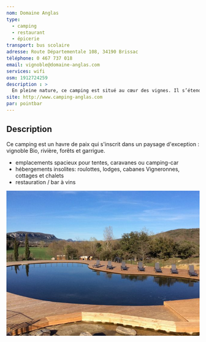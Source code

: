 ```yaml
---
nom: Domaine Anglas
type: 
  - camping
  - restaurant
  - épicerie
transport: bus scolaire 
adresse: Route Départementale 108, 34190 Brissac
téléphone: 0 467 737 018
email: vignoble@domaine-anglas.com
services: wifi
osm: 1912724259
description : >
  En pleine nature, ce camping est situé au cœur des vignes. Il s’étend sur 5 ha le long de la rivière -Hérault-
site: http://www.camping-anglas.com
par: pointbar
---
```


## Description

Ce camping est un havre de paix qui s'inscrit dans un paysage d'exception : vignoble Bio, rivière, forêts et garrigue.

- emplacements spacieux pour tentes, caravanes ou camping-car
- hébergements insolites: roulottes, lodges, cabanes Vigneronnes, cottages et chalets
- restauration / bar à vins

![Domaine Anglas](./media/domaine-anglas.jpg)

